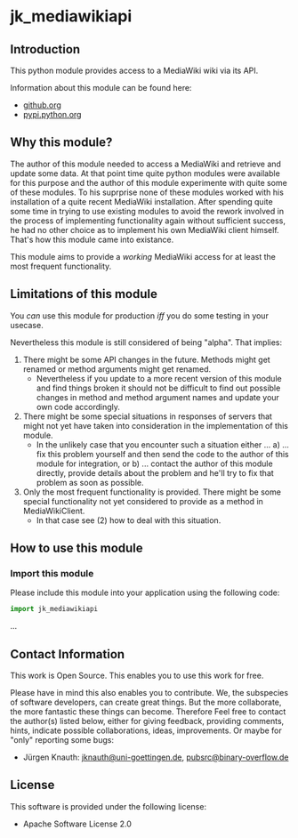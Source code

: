 jk_mediawikiapi
==========

Introduction
------------

This python module provides access to a MediaWiki wiki via its API.

Information about this module can be found here:

* [github.org](https://github.com/jkpubsrc/....)
* [pypi.python.org](https://pypi.python.org/pypi/jk_mediawikiapi)

Why this module?
----------------

The author of this module needed to access a MediaWiki and retrieve and update some data. At that point time quite python modules were available for this purpose and the author of this module experimente with quite some of these modules. To his suprprise none of these modules worked with his installation of a quite recent MediaWiki installation. After spending quite some time in trying to use existing modules to avoid the rework involved in the process of implementing functionality again without sufficient success, he had no other choice as to implement his own MediaWiki client himself. That's how this module came into existance.

This module aims to provide a *working* MediaWiki access for at least the most frequent functionality.

Limitations of this module
--------------------------

You *can* use this module for production *iff* you do some testing in your usecase.

Nevertheless this module is still considered of being "alpha". That implies:

1. There might be some API changes in the future. Methods might get renamed or method arguments might get renamed.
	* Nevertheless if you update to a more recent version of this module and find things broken it should not be difficult to find out possible changes in method and method argument names and update your own code accordingly.
2. There might be some special situations in responses of servers that might not yet have taken into consideration in the implementation of this module.
	* In the unlikely case that you encounter such a situation either ...
		a) ... fix this problem yourself and then send the code to the author of this module for integration, or
		b) ... contact the author of this module directly, provide details about the problem and he'll try to fix that problem as soon as possible.
3. Only the most frequent functionality is provided. There might be some special functionality not yet considered to provide as a method in <c>MediaWikiClient</c>.
	* In that case see (2) how to deal with this situation.

How to use this module
----------------------

### Import this module

Please include this module into your application using the following code:

```python
import jk_mediawikiapi
```

...

Contact Information
-------------------

This work is Open Source. This enables you to use this work for free.

Please have in mind this also enables you to contribute. We, the subspecies of software developers, can create great things. But the more collaborate, the more fantastic these things can become. Therefore Feel free to contact the author(s) listed below, either for giving feedback, providing comments, hints, indicate possible collaborations, ideas, improvements. Or maybe for "only" reporting some bugs:

* Jürgen Knauth: jknauth@uni-goettingen.de, pubsrc@binary-overflow.de

License
-------

This software is provided under the following license:

* Apache Software License 2.0



